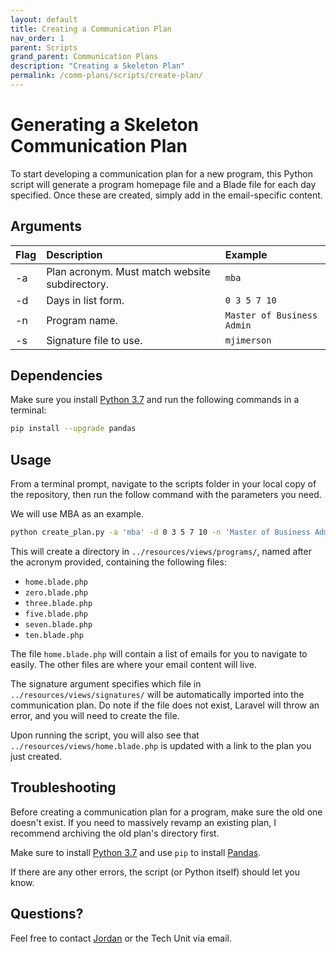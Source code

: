 ```yaml
---
layout: default
title: Creating a Communication Plan
nav_order: 1
parent: Scripts
grand_parent: Communication Plans
description: "Creating a Skeleton Plan"
permalink: /comm-plans/scripts/create-plan/
---
```


# Generating a Skeleton Communication Plan
To start developing a communication plan for a new program, this Python script will generate a program homepage file and a Blade file for each day specified. Once these are created, simply add in the email-specific content.

## Arguments

| Flag | Description | Example |
|:--- |:--- |:---|
| -a | Plan acronym. Must match website subdirectory. | `mba` |
| -d | Days in list form. | `0 3 5 7 10` |
| -n | Program name. | `Master of Business Admin` |
| -s | Signature file to use. | `mjimerson` |

## Dependencies
Make sure you install [Python 3.7](https://www.python.org/downloads/release/python-374/) and run the following commands in a terminal:

```bash
pip install --upgrade pandas
```

## Usage
From a terminal prompt, navigate to the scripts folder in your local copy of the repository, then run the follow command with the parameters you need. 

We will use MBA as an example.

```bash
python create_plan.py -a 'mba' -d 0 3 5 7 10 -n 'Master of Business Admin' -s 'mjimerson'
```

This will create a directory in `../resources/views/programs/`, named after the acronym provided, containing the following files:

* `home.blade.php`
* `zero.blade.php`
* `three.blade.php`
* `five.blade.php`
* `seven.blade.php`
* `ten.blade.php`

The file `home.blade.php` will contain a list of emails for you to navigate to easily. The other files are where your email content will live.

The signature argument specifies which file in `../resources/views/signatures/` will be automatically imported into the communication plan. Do note if the file does not exist, Laravel will throw an error, and you will need to create the file.

Upon running the script, you will also see that `../resources/views/home.blade.php` is updated with a link to the plan you just created. 

## Troubleshooting
Before creating a communication plan for a program, make sure the old one doesn't exist. If you need to massively revamp an existing plan, I recommend archiving the old plan's directory first. 

Make sure to install [Python 3.7](https://www.python.org/downloads/release/python-374/) and use `pip` to install [Pandas](https://pandas.pydata.org/).

If there are any other errors, the script (or Python itself) should let you know.

## Questions?
Feel free to contact [Jordan](mailto:jordan.scruggs@msstate.edu) or the Tech Unit via email.
